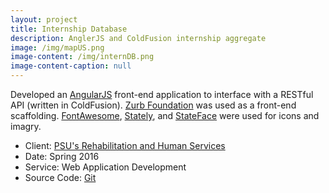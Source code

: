 ```yaml
---
layout: project
title: Internship Database
description: AnglerJS and ColdFusion internship aggregate
image: /img/mapUS.png
image-content: /img/internDB.png
image-content-caption: null
---
```



Developed an <a href="https://angularjs.org/" target="_blank">AngularJS</a> front-end application to interface with a RESTful API (written in ColdFusion). <a href="http://foundation.zurb.com/" target="_blank">Zurb Foundation</a> was used as a front-end scaffolding. <a href="http://fontawesome.io/" target="_blank">FontAwesome</a>, <a href="https://intridea.github.io/stately/" target="_blank">Stately</a>, and <a href="https://propublica.github.io/stateface/" target="_blank">StateFace</a> were used for icons and imagry.

- Client: <a href="https://ed.psu.edu/current-students/undergrad/academic-programs-1/rehabilitation-and-human-services" target="_blank">PSU's Rehabilitation and Human Services</a>
- Date: Spring 2016
- Service: Web Application Development
- Source Code: <a href="https://github.com/ndkline/rhs_intern_db">Git</a>


